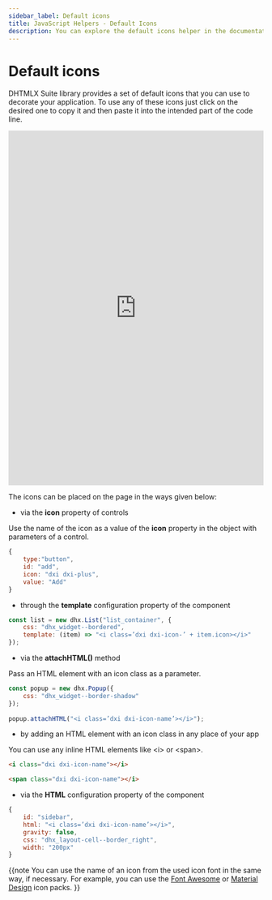 ```yaml
---
sidebar_label: Default icons
title: JavaScript Helpers - Default Icons 
description: You can explore the default icons helper in the documentation of the DHTMLX JavaScript UI library. Browse developer guides and API reference, try out code examples and live demos, and download a free 30-day evaluation version of DHTMLX Suite 7.
---
```


# Default icons

DHTMLX Suite library provides a set of default icons that you can use to decorate your application. To use any of these icons just click on the desired one to copy it and then paste it into the intended part of the code line.

<iframe src="https://snippet.dhtmlx.com/6vuv448f?mode=result" frameborder="0" class="snippet_iframe" width="100%" height="700"></iframe>

The icons can be placed on the page in the ways given below:

- via the **icon** property of controls

Use the name of the icon as a value of the **icon** property in the object with parameters of a control.

~~~js {4}
{
 	type:"button",
    id: "add",
    icon: "dxi dxi-plus",
    value: "Add"
}
~~~

- through the **template** configuration property of the component

~~~js {3}
const list = new dhx.List("list_container", {
	css: "dhx_widget--bordered",  
    template: (item) => "<i class=’dxi dxi-icon-’ + item.icon></i>"
}); 
~~~

- via the **attachHTML()** method

Pass an HTML element with an icon class as a parameter.

~~~js {5}
const popup = new dhx.Popup({
	css: "dhx_widget--border-shadow"
});
 
popup.attachHTML("<i class=’dxi dxi-icon-name’></i>");
~~~

- by adding an HTML element with an icon class in any place of your app

You can use any inline HTML elements like &lt;i&gt; or &lt;span&gt;.

~~~html
<i class="dxi dxi-icon-name"></i>

<span class="dxi dxi-icon-name"></i>
~~~

- via the **HTML** configuration property of the component

~~~js {3}
{
  	id: "sidebar",
  	html: "<i class=’dxi dxi-icon-name’></i>",
  	gravity: false,
  	css: "dhx_layout-cell--border_right",
  	width: "200px"
}
~~~ 

{{note You can use the name of an icon from the used icon font in the same way, if necessary. For example, you can use the [Font Awesome](https://fontawesome.com/) or [Material Design](https://materialdesignicons.com/) icon packs.
}} 
